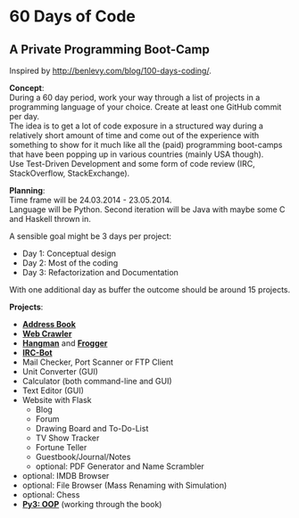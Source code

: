 60 Days of Code
==================

A Private Programming Boot-Camp
---

Inspired by http://benlevy.com/blog/100-days-coding/.


**Concept**:   
During a 60 day period, work your way through a list of projects in a programming language of your choice. Create at least one GitHub commit per day.  
The idea is to get a lot of code exposure in a structured way during a relatively short amount of time and come out of the experience with something to show for it much like all the (paid) programming boot-camps that have been popping up in various countries (mainly USA though).  
Use Test-Driven Development and some form of code review (IRC, StackOverflow, StackExchange).

**Planning**:  
Time frame will be 24.03.2014 - 23.05.2014.  
Language will be Python. Second iteration will be Java with maybe some C and Haskell thrown in.  

A sensible goal might be 3 days per project:
  * Day 1: Conceptual design
  * Day 2: Most of the coding
  * Day 3: Refactorization and Documentation   
  
With one additional day as buffer the outcome should be around 15 projects.

**Projects**:  
  * [**Address Book**](https://github.com/mikar/60-days-of-code/blob/master/addressbook)
  * [**Web Crawler**](https://github.com/mikar/60-days-of-code/blob/master/webcrawler)
  * [**Hangman**](https://github.com/mikar/60-days-of-code/blob/master/games/hangman/hangman.py) and [**Frogger**](https://github.com/mikar/60-days-of-code/blob/master/games/frogger/frogger.py)
  * [**IRC-Bot**](https://github.com/mikar/60-days-of-code/blob/master/ircbot)
  * Mail Checker, Port Scanner or FTP Client
  * Unit Converter (GUI)
  * Calculator (both command-line and GUI)
  * Text Editor (GUI)
  * Website with Flask
  	  * Blog
  	  * Forum
	  * Drawing Board  and To-Do-List
	  * TV Show Tracker
	  * Fortune Teller
	  * Guestbook/Journal/Notes
	  * optional: PDF Generator and Name Scrambler
  * optional: IMDB Browser 
  * optional: File Browser (Mass Renaming with Simulation)
  * optional: Chess
  * [**Py3: OOP**](https://github.com/mikar/60-days-of-code/tree/master/oop) (working through the book)
 
